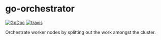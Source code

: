 # go-orchestrator

[![GoDoc][go-doc-badge]][go-doc] [![travis][travis-badge]][travis] 

Orchestrate worker nodes by splitting out the work amongst the cluster.

[go-doc-badge]:             https://godoc.org/code.cloudfoundry.org/go-orchestrator?status.svg
[go-doc]:                   https://godoc.org/code.cloudfoundry.org/go-orchestrator
[travis-badge]:             https://travis-ci.org/cloudfoundry/go-orchestrator.svg?branch=master
[travis]:                   https://travis-ci.org/cloudfoundry/go-orchestrator?branch=master
